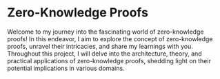 # Zero-Knowledge Proofs

Welcome to my journey into the fascinating world of zero-knowledge proofs! In this endeavor, I aim to explore the concept of zero-knowledge proofs, unravel their intricacies, and share my learnings with you. Throughout this project, I will delve into the architecture, theory, and practical applications of zero-knowledge proofs, shedding light on their potential implications in various domains.